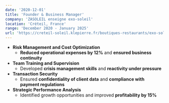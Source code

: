 ```yaml
---
date: '2020-12-01'
title: 'Founder & Business Manager'
company: 'ZASOLEIL enseigne exo-soleil'
location: 'Créteil, France'
range: 'December 2020 - January 2025'
url: 'https://creteil-soleil.klepierre.fr/boutiques-restaurants/exo-soleil'
---
```


- **Risk Management and Cost Optimization**
  - **Reduced operational expenses by 12%** and **ensured business continuity**
- **Team Training and Supervision**
  - Developed **crisis management skills** and **reactivity under pressure**
- **Transaction Security**
  - Ensured **confidentiality of client data** and **compliance with payment regulations**
- **Strategic Performance Analysis**
  - Identified growth opportunities and improved **profitability by 15%**
